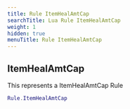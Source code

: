 ```yaml
---
title: Rule ItemHealAmtCap
searchTitle: Lua Rule ItemHealAmtCap
weight: 1
hidden: true
menuTitle: Rule ItemHealAmtCap
---
```

## ItemHealAmtCap

This represents a ItemHealAmtCap Rule
```lua
Rule.ItemHealAmtCap
```